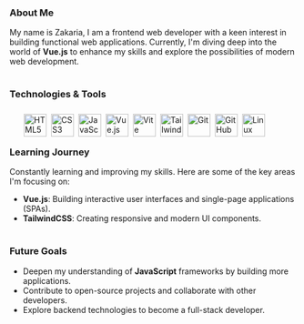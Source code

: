 ### About Me

My name is Zakaria, I am a frontend web developer with a keen interest in building functional web applications. Currently, I'm diving deep into the world of **Vue.js** to enhance my skills and explore the possibilities of modern web development.

#

### Technologies & Tools

<p align="left" style="margin:25px;">
  <img src="https://cdn.jsdelivr.net/gh/devicons/devicon@latest/icons/html5/html5-original.svg" alt="HTML5" width="40" height="40" align="left" style="padding-right:5px;"/>
  <img src="https://cdn.jsdelivr.net/gh/devicons/devicon@latest/icons/css3/css3-original.svg" alt="CSS3" width="40" height="40" align="left" style="padding-right:5px;"/>
  <img src="https://cdn.jsdelivr.net/gh/devicons/devicon@latest/icons/javascript/javascript-original.svg" alt="JavaScript" width="40" height="40" align="left" style="padding-right:5px;"/>
  <img src="https://cdn.jsdelivr.net/gh/devicons/devicon@latest/icons/vuejs/vuejs-original.svg" alt="Vue.js" width="40" height="40" align="left" style="padding-right:5px;"/>
  <img src="https://cdn.jsdelivr.net/gh/devicons/devicon@latest/icons/vitejs/vitejs-original.svg" alt="Vite" width="40" height="40" align="left" style="padding-right:5px;"/>
  <img src="https://cdn.jsdelivr.net/gh/devicons/devicon@latest/icons/tailwindcss/tailwindcss-original.svg" alt="TailwindCSS" width="40" height="40" align="left" style="padding-right:5px;"/>
  <img src="https://cdn.jsdelivr.net/gh/devicons/devicon@latest/icons/git/git-original.svg" alt="Git" width="40" height="40" align="left" style="padding-right:5px;"/>
  <img src="https://cdn.jsdelivr.net/gh/devicons/devicon@latest/icons/github/github-original.svg" alt="GitHub" width="40" height="40" align="left" style="padding-right:5px;"/>
  <img src="https://cdn.jsdelivr.net/gh/devicons/devicon@latest/icons/linux/linux-original.svg" alt="Linux" width="40" height="40" align="left"/>
</p>

<br>

#

### Learning Journey

Constantly learning and improving my skills. Here are some of the key areas I'm focusing on:

- **Vue.js**: Building interactive user interfaces and single-page applications (SPAs).
- **TailwindCSS**: Creating responsive and modern UI components.

#

### Future Goals

- Deepen my understanding of **JavaScript** frameworks by building more applications.
- Contribute to open-source projects and collaborate with other developers.
- Explore backend technologies to become a full-stack developer.
